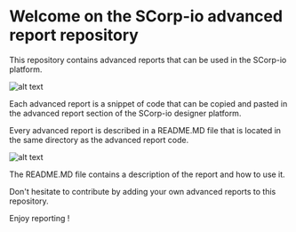 # Welcome on the SCorp-io advanced report repository

This repository contains advanced reports that can be used in the SCorp-io platform.

![alt text](https://github.com/tech-scorpio/scorpio-advanced-reports/blob/master/assets/scorpio-designer-advanced-report.png?raw=true)

Each advanced report is a snippet of code that can be copied and pasted in the advanced report section of the SCorp-io
designer platform.

Every advanced report is described in a README.MD file that is located in the same directory as the advanced report
code.

![alt text](https://github.com/tech-scorpio/scorpio-advanced-reports/blob/master/assets/advanced-report-directory.png?raw=true)

The README.MD file contains a description of the report and how to use it.

Don't hesitate to contribute by adding your own advanced reports to this repository.

Enjoy reporting !
